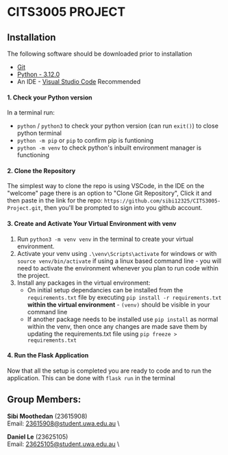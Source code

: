 # CITS3005 PROJECT

## Installation
The following software should be downloaded prior to installation
 * [Git](https://git-scm.com/downloads)
 * [Python - 3.12.0](https://www.python.org/downloads/)
 * An IDE - [Visual Studio Code](https://code.visualstudio.com/download) Recommended

#### 1. Check your Python version
In a terminal run:
 * `python` / `python3` to check your python version (can run `exit()`) to close python terminal
 * `python -m pip` or `pip` to confirm pip is funtioning
 * `python -m venv` to check python's inbuilt environment manager is functioning

#### 2. Clone the Repository
The simplest way to clone the repo is using VSCode, in the IDE on the "welcome" page there is an option to "Clone Git Repository",
Click it and then paste in the link for the repo: `https://github.com/sibi12325/CITS3005-Project.git`, then you'll be prompted to sign into you github account.

#### 3. Create and Activate Your Virtual Environment with venv
 1. Run `python3 -m venv venv` in the terminal to create your virtual environment. 
 2. Activate your venv using `.\venv\Scripts\activate` for windows or with `source venv/bin/activate` if using a linux based command line - you will need to activate the environment whenever you plan to run code within the project.
 3. Install any packages in the virtual environment:
     * On initial setup dependancies can be installed from the `requirements.txt` file by executing `pip install -r requirements.txt` __within the virtual environment__ - `(venv)` should be visible in your command line
     * If another package needs to be installed use `pip install` as normal within the venv, then once any changes are made save them by updating the requirements.txt file using `pip freeze > requirements.txt`

#### 4. Run the Flask Application
Now that all the setup is completed you are ready to code and to run the application. This can be done with `flask run` in the terminal

## Group Members:

__Sibi Moothedan__ (23615908) \
Email: 23615908@student.uwa.edu.au \

__Daniel Le__ (23625105) \
Email: 23625105@student.uwa.edu.au \
